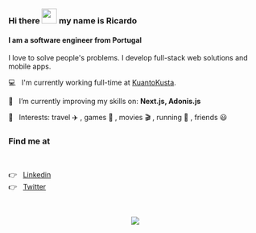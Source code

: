 ### Hi there <img src="https://raw.githubusercontent.com/iampavangandhi/iampavangandhi/master/gifs/Hi.gif" width="30px"> my name is Ricardo
#### I am a software engineer from Portugal
I love to solve people's problems.
I develop full-stack web solutions and mobile apps.

💻  &nbsp; I'm currently working full-time at <a href="https://kuantokusta.pt">KuantoKusta</a>.

🌱 &nbsp; I’m currently improving my skills on: **Next.js, Adonis.js**

💙 &nbsp; Interests: travel ✈️ , games 👾 , movies 🎬 , running 👟 , friends 😃

### Find me at

<br/>

<p align="left">
  👉 &nbsp;
  <a href="https://www.linkedin.com/in/ricardopbarbosa" target="_blank">
    Linkedin
  </a>
  <br/>
  👉  &nbsp;
  <a href="https://twitter.com/Ricard0Barbosa" target="_blank">
    Twitter
  </a>
</p>

<br/>

<p align="center">
  <a href="https://github.com/anuraghazra/github-readme-stats">
    <img
      align="center"
      src="https://github-readme-stats.vercel.app/api?username=RicardoPBarbosa&show_icons=true&hide=issues,contribs&theme=dracula"
    />
  </a>
</p>
